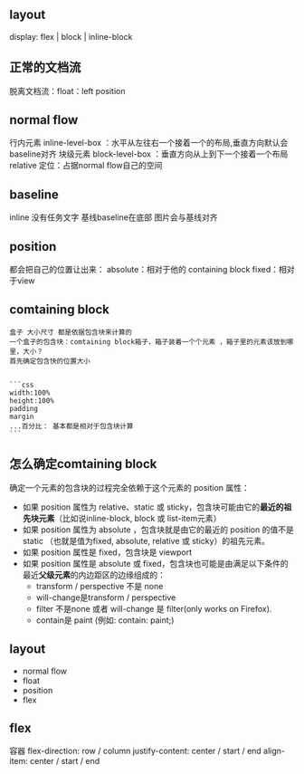 ## layout 
display: flex | block | inline-block

## 正常的文档流
脱离文档流：float：left position

## normal flow
行内元素 inline-level-box ：水平从左往右一个接着一个的布局,垂直方向默认会baseline对齐
块级元素 block-level-box ：垂直方向从上到下一个接着一个布局
relative 定位：占据normal flow自己的空间

## baseline 
inline 没有任务文字 基线baseline在底部 图片会与基线对齐

## position
都会把自己的位置让出来：
absolute：相对于他的 containing block
fixed：相对于view

## comtaining block
    盒子 大小尺寸 都是依据包含块来计算的 
    一个盒子的包含块：comtaining block箱子，箱子装着一个个元素 ，箱子里的元素该放到哪里，大小？
    首先确定包含快的位置大小 


    ```css 
    width:100%  
    height:100%
    padding
    margin
    ...百分比： 基本都是相对于包含块计算
    ```
## 怎么确定comtaining block
确定一个元素的包含块的过程完全依赖于这个元素的 position 属性：

- 如果 position 属性为  relative、static 或 sticky，包含块可能由它的**最近的祖先块元素**（比如说inline-block, block 或 list-item元素）
- 如果 position 属性为 absolute ，包含块就是由它的最近的 position 的值不是 static （也就是值为fixed, absolute, relative 或 sticky）的祖先元素。
- 如果 position 属性是 fixed，包含块是 viewport 
- 如果 position 属性是 absolute 或 fixed，包含块也可能是由满足以下条件的最近**父级元素**的内边距区的边缘组成的：
    - transform / perspective 不是 none
    - will-change是transform / perspective
    - filter 不是none 或者  will-change 是 filter(only works on Firefox).
    - contain是 paint (例如: contain: paint;)

## layout
- normal flow
- float
- position
- flex

## flex
容器
flex-direction: row / column
justify-content: center / start / end
align-item: center / start / end
